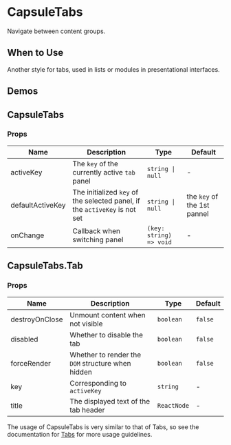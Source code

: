 # CapsuleTabs

Navigate between content groups.

## When to Use

Another style for tabs, used in lists or modules in presentational interfaces.

## Demos

<code src="./demos/demo1.tsx"></code>

## CapsuleTabs

### Props

| Name | Description | Type | Default |
| --- | --- | --- | --- |
| activeKey | The `key` of the currently active `tab` panel | `string \| null` | - |
| defaultActiveKey | The initialized `key` of the selected panel, if the `activeKey` is not set | `string \| null` | the `key` of the 1st pannel |
| onChange | Callback when switching panel | `(key: string) => void` | - |

## CapsuleTabs.Tab

### Props

| Name | Description | Type | Default |
| --- | --- | --- | --- |
| destroyOnClose | Unmount content when not visible | `boolean` | `false` |
| disabled | Whether to disable the tab | `boolean` | `false` |
| forceRender | Whether to render the `DOM` structure when hidden | `boolean` | `false` |
| key | Corresponding to `activeKey` | `string` | - |
| title | The displayed text of the tab header | `ReactNode` | - |

The usage of CapsuleTabs is very similar to that of Tabs, so see the documentation for [Tabs](/components/tabs) for more usage guidelines.
